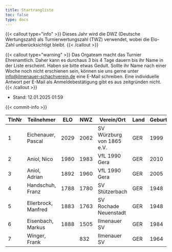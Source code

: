 ```yaml
---
title: Startrangliste
toc: false
type: docs
---
```


{{< callout type="info" >}}
Dieses Jahr wird die DWZ (Deutsche Wertungszahl) als Turnierwertungszahl (TWZ) verwendet, wobei die Elo-Zahl unberücksichtigt bleibt.
{{< /callout >}}

{{< callout type="warning" >}}
Das Orgateam macht das Turnier Ehrenamtlich. Daher kann es durchaus 3 bis 4 Tage dauern bis ihr Name in der Liste erscheint. Haben sie bitte etwas Gedult. Sollte ihr Name nach einer Woche noch nicht erschienen sein, können sie uns gerne unter [info@ilmenauer-schachverein.de](mailto:info@ilmenauer-schachverein.de) eine E-Mail schreiben. Eine individuelle Antwort per E-Mail als Anmeldebestätigung gibt es aus zeitgründen nicht.
{{< /callout >}}

- Stand: 12.01.2025 01:59

{{< commit-info >}}


| TlnNr | Teilnehmer          | ELO  | NWZ  | Verein/Ort                | Land | Geburt |
| ----- | ------------------- | ---- | ---- | ------------------------- | ---- | ------ |
| 1     | Eichenauer, Pascal  | 2029 | 2062 | SV Würzburg von 1865 e.V. | GER  | 1999   |
| 2     | Aniol, Nico         | 1980 | 1983 | VfL 1990 Gera             | GER  | 2010   |
| 3     | Aniol, Adrian       | 1892 | 1960 | VfL 1990 Gera             | GER  | 2005   |
| 4     | Handschuh, Franz    | 1788 | 1780 | SV Stützerbach            | GER  | 1948   |
| 5     | Ellerbrock, Manfred | 1883 | 1763 | SV Rochade Neuenstadt     | GER  | 1948   |
| 6     | Eisenbach, Markus   | 1888 | 1505 | Ilmenauer SV              | GER  | 1984   |
| 7     | Winger, Frank       |      | 832  | Ilmenauer SV              | GER  | 1964   |
